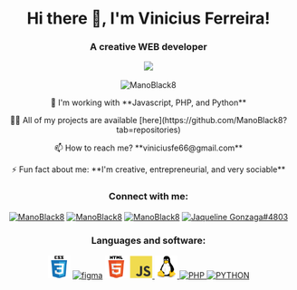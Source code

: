<h1 align="center"> Hi there 👋, I'm Vinicius Ferreira!</h1>
<h3 align="center"> A creative WEB developer </h3>
<p align="center"> <img src="https://media.giphy.com/media/qgQUggAC3Pfv687qPC/giphy.gif"/> </p>
<p align="center"> <img src="https://komarev.com/ghpvc/?username=ManoBlack8&label=Profile%20views&color=e3ff00&style=flat" alt="ManoBlack8" /> </p>
<p align="center"> 🌱 I'm working with **Javascript, PHP, and Python** </p>
<p align="center"> 👨‍💻 All of my projects are available [here](https://github.com/ManoBlack8?tab=repositories) </p>
<p align="center"> 📫 How to reach me? **viniciusfe66@gmail.com** </p>
<p align="center"> ⚡ Fun fact about me: **I'm creative, entrepreneurial, and very sociable** </p>
<h3 align="center">Connect with me:</h3>
<p align="center">
<a href="https://www.linkedin.com/in/vinicius-silva-161766180/" target="_blank"><img align="center" src="https://raw.githubusercontent.com/rahuldkjain/github-profile-readme-generator/master/src/images/icons/Social/linked-in-alt.svg" alt="ManoBlack8" height="30" width="40" /></a>
<a href="https://www.facebook.com/profile.php?id=100016309186131" target="blank"><img align="center" src="https://raw.githubusercontent.com/rahuldkjain/github-profile-readme-generator/master/src/images/icons/Social/facebook.svg" alt="ManoBlack8" height="30" width="40" /></a>
<a href="https://www.instagram.com/__manoblack__/" target="_blank"><img align="center" src="https://raw.githubusercontent.com/rahuldkjain/github-profile-readme-generator/master/src/images/icons/Social/instagram.svg" alt="ManoBlack8" height="30" width="40" /></a>
<a href="https://discord.gg/#6501" target="_blank"><img align="center" src="https://raw.githubusercontent.com/rahuldkjain/github-profile-readme-generator/master/src/images/icons/Social/discord.svg" alt="Jaqueline Gonzaga#4803" height="30" width="40" /></a>
</p>
<h3 align="center">Languages and software:</h3>
<p align="center">
<a href="https://www.w3schools.com/css/" target="_blank"><img src="https://raw.githubusercontent.com/devicons/devicon/master/icons/css3/css3-original-wordmark.svg" alt="css3" width="40" height="40"/></a>
<a href="https://www.figma.com/" target="_blank"><img src="https://www.vectorlogo.zone/logos/figma/figma-icon.svg" alt="figma" width="40" height="40"/></a>
<a href="https://www.w3.org/html/" target="_blank"><img src="https://raw.githubusercontent.com/devicons/devicon/master/icons/html5/html5-original-wordmark.svg" alt="html5" width="40" height="40"/></a> <a href="https://developer.mozilla.org/en-US/docs/Web/JavaScript" target="_blank"> <img src="https://raw.githubusercontent.com/devicons/devicon/master/icons/javascript/javascript-original.svg" alt="javascript" width="40" height="40"/> </a> <a href="https://www.linux.org/" target="_blank"> <img src="https://raw.githubusercontent.com/devicons/devicon/master/icons/linux/linux-original.svg" alt="linux" width="40" height="40"/> </a>
 <a href="https://www.php.net/" target="_blank"> <img src="https://www.php.net/images/logos/php-logo-white.svg" alt="PHP" width="40" height="40"/> </a>  
<a href="https://www.python.org/" target="_blank"> <img src="https://www.python.org/static/img/python-logo.png" alt="PYTHON" width="40" height="40"/> </a>  
